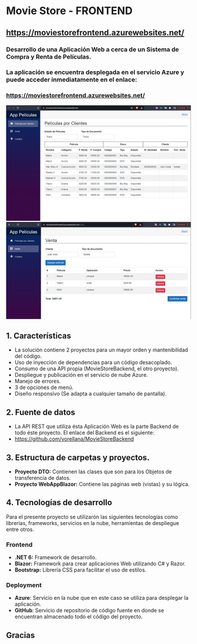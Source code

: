 # Movie Store - FRONTEND
## https://moviestorefrontend.azurewebsites.net/

### Desarrollo de una Aplicación Web a cerca de un Sistema de Compra y Renta de Películas.

### La aplicación se encuentra desplegada en el servicio **Azure** y puede acceder inmediatamente en el enlace:
### https://moviestorefrontend.azurewebsites.net/

![alt text](https://github.com/vorellana/MovieStoreFrontend/blob/master/resources/frontend-1.png?raw=true)
![alt text](https://github.com/vorellana/MovieStoreFrontend/blob/master/resources/frontend-2.png?raw=true)

## 1. Características
* La solución contiene 2 proyectos para un mayor orden y mantenibilidad del código.
* Uso de inyección de dependencias para un código desacoplado.
* Consumo de una API propia (MovieStoreBackend, el otro proyecto).
* Despliegue y publicación en el servicio de nube Azure.
* Manejo de errores.
* 3 de opciones de menú.
* Diseño responsivo (Se adapta a cualquier tamaño de pantalla).

## 2. Fuente de datos
* La API REST que utiliza ésta Aplicación Web es la parte Backend de todo éste proyecto. El enlace del Backend es el siguiente:
* https://github.com/vorellana/MovieStoreBackend

## 3. Estructura de carpetas y proyectos.
* **Proyecto DTO:** Contienen las clases que son para los Objetos de transferencia de datos.
* **Proyecto WebAppBlazor:** Contiene las páginas web (vistas) y su lógica.

## 4. Tecnologías de desarrollo

Para el presente proyecto se utilizarón las siguientes tecnologías como librerías, frameworks, servicios en la nube, herramientas de despliegue entre otros.
### Frontend
* **.NET 6:** Framework de desarrollo.
* **Blazor:** Framework para crear aplicaciones Web utilizando C# y Razor.
* **Bootstrap:** Librería CSS para facilitar el uso de estilos.
### Deployment
* **Azure**: Servicio en la nube que en este caso se utiliza para desplegar la aplicación.
* **GitHub**: Servicio de repositorio de código fuente en donde se encuentran almacenado todo el código del proyecto.
## Gracias
